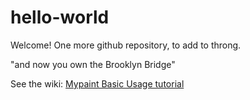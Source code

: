# hello-world
Welcome! One more github repository, to add to throng. 

"and now you own the Brooklyn Bridge"

See the wiki:
[Mypaint Basic Usage tutorial](https://github.com/mikeaosu/hello-world/wiki/Mypaint-Basic-Usage-Tutorial-v0.7----edit-by-MO)
